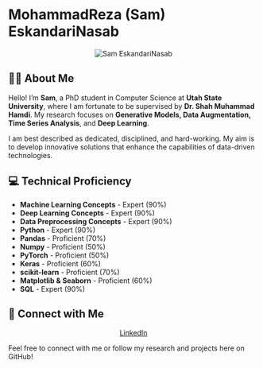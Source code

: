 
# MohammadReza (Sam) EskandariNasab

<p align="center">
  <img src="https://github.com/samresume/samresume/blob/main/wallpaper.jpg" alt="Sam EskandariNasab">
</p>

## 👨‍🎓 About Me
Hello! I’m **Sam**, a PhD student in Computer Science at **Utah State University**, where I am fortunate to be supervised by **Dr. Shah Muhammad Hamdi**. My research focuses on **Generative Models, Data Augmentation, Time Series Analysis**, and **Deep Learning**.

I am best described as dedicated, disciplined, and hard-working. My aim is to develop innovative solutions that enhance the capabilities of data-driven technologies.


## 💻 Technical Proficiency
- **Machine Learning Concepts** - Expert (90%)
- **Deep Learning Concepts** - Expert (90%)
- **Data Preprocessing Concepts** - Expert (90%)
- **Python** - Expert (90%)
- **Pandas** - Proficient (70%)
- **Numpy** - Proficient (50%)
- **PyTorch** - Proficient (50%)
- **Keras** - Proficient (60%)
- **scikit-learn** - Proficient (70%)
- **Matplotlib & Seaborn** - Proficient (60%)
- **SQL** - Expert (90%)

## 🔗 Connect with Me
<p align="center">
  <a href="https://linkedin.com/in/samresume">LinkedIn</a>
</p>

Feel free to connect with me or follow my research and projects here on GitHub!
